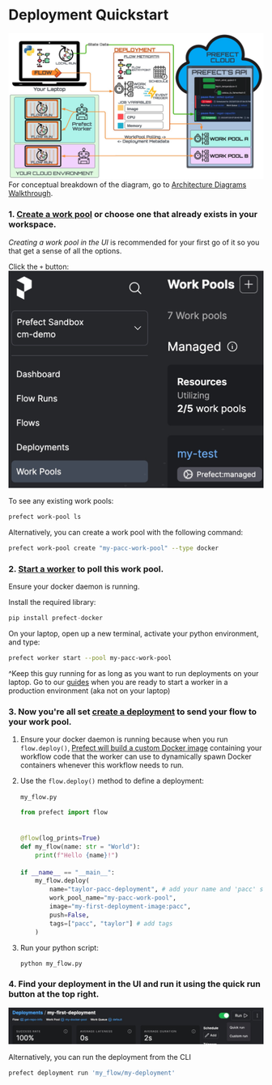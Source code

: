 # Deployment Quickstart

![Alt text](main_diagram.png)
For conceptual breakdown of the diagram, go to [Architecture Diagrams Walkthrough](archetecture_diagrams_walkthrough.md).

### 1. [Create a work pool](https://docs.prefect.io/latest/tutorial/workers/#create-a-work-pool) or choose one that already exists in your workspace.
_Creating a work pool in the UI_ is recommended for your first go of it so you that get a sense of all the options.

Click the `+` button:
![Alt text](create_work_pool_button.png)

To see any existing work pools:
```bash
prefect work-pool ls
``` 

Alternatively, you can create a work pool with the following command:
```bash
prefect work-pool create "my-pacc-work-pool" --type docker
```

### 2. [Start a worker](https://docs.prefect.io/latest/tutorial/workers/#start-a-worker) to poll this work pool.

Ensure your docker daemon is running.

Install the required library:
```python
pip install prefect-docker
```

On your laptop, open up a new terminal, activate your python environment, and type:
```bash
prefect worker start --pool my-pacc-work-pool
```
^Keep this guy running for as long as you want to run deployments on your laptop. Go to our [guides]() when you are ready to start a worker in a production environment (aka not on your laptop)

### 3. Now you're all set [create a deployment](https://docs.prefect.io/latest/tutorial/workers/#create-the-deployment) to send your flow to your work pool.


1. Ensure your docker daemon is running because when you run `flow.deploy()`, [Prefect will build a custom Docker image](https://docs.prefect.io/latest/tutorial/workers/#create-the-deployment:~:text=Prefect%20will%20build%20a%20custom%20Docker%20image%20containing%20your%20workflow%20code%20that%20the%20worker%20can%20use%20to%20dynamically%20spawn%20Docker%20containers%20whenever%20this%20workflow%20needs%20to%20run.) containing your workflow code that the worker can use to dynamically spawn Docker containers whenever this workflow needs to run.

2. Use the `flow.deploy()` method to define a deployment:

    `my_flow.py`

    ```python title="my_flow.py"
    from prefect import flow


    @flow(log_prints=True)
    def my_flow(name: str = "World"):
        print(f"Hello {name}!")

    if __name__ == "__main__":
        my_flow.deploy(
            name="taylor-pacc-deployment", # add your name and 'pacc' so its easy to find
            work_pool_name="my-pacc-work-pool", 
            image="my-first-deployment-image:pacc",
            push=False,
            tags=["pacc", "taylor"] # add tags
        )
    ```

3. Run your python script:
    ```bash
    python my_flow.py
    ```

### 4. Find your deployment in the UI and run it using the quick run button at the top right.
![Alt text](quick_run_button.png)

Alternatively, you can run the deployment from the CLI
```bash
prefect deployment run 'my_flow/my-deployment'
```